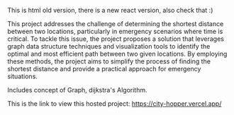 This is html old version, there is a new react version, also check that :)

This project addresses the challenge of determining the shortest distance between two locations, particularly in emergency scenarios where time is critical. To tackle this issue, the project proposes a solution that leverages graph data structure techniques and visualization tools to identify the optimal and most efficient path between two given locations. By employing these methods, the project aims to simplify the process of finding the shortest distance and provide a practical approach for emergency situations.

Includes concept of Graph, dijkstra's Algorithm.

This is the link to view this hosted project: https://city-hopper.vercel.app/

